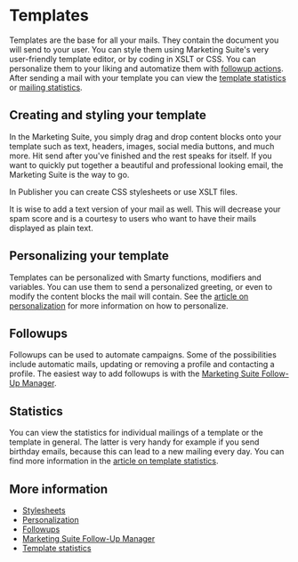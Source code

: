 # Templates

Templates are the base for all your mails. They contain the document you 
will send to your user. You can style them using Marketing Suite's very 
user-friendly template editor, or by coding in XSLT or CSS. You can 
personalize them to your liking and automatize them with [followup actions](./followups). 
After sending a mail with your template you can view the [template statistics](./statistics-template) 
or [mailing statistics](./statistics-mailing).

## Creating and styling your template

In the Marketing Suite, you simply drag and drop content blocks onto your 
template such as text, headers, images, social media buttons, and much more. 
Hit send after you've finished and the rest speaks for itself. If you want 
to quickly put together a beautiful and professional looking email, 
the Marketing Suite is the way to go.

In Publisher you can create CSS stylesheets or use XSLT files.

It is wise to add a text version of your mail as well. This will decrease 
your spam score and is a courtesy to users who want to have their mails 
displayed as plain text.

## Personalizing your template

Templates can be personalized with Smarty functions, modifiers and 
variables. You can use them to send a personalized greeting, or even 
to modify the content blocks the mail will contain. See the 
[article on personalization](./personalization) for more information 
on how to personalize.

## Followups

Followups can be used to automate campaigns. Some of the possibilities 
include automatic mails, updating or removing a profile and contacting 
a profile. The easiest way to add followups is with the [Marketing Suite Follow-Up Manager](./follow-up-manager).

## Statistics

You can view the statistics for individual mailings of a template or the 
template in general. The latter is very handy for example if you send 
birthday emails, because this can lead to a new mailing every day. You can 
find more information in the [article on template statistics](./statistics-template).

## More information

* [Stylesheets](./stylesheets)
* [Personalization](./personalization)
* [Followups](./followups)
* [Marketing Suite Follow-Up Manager](./follow-up-manager)
* [Template statistics](./statistics-template)
